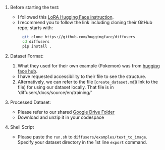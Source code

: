 1. Before starting the test:
    - I followed this [LoRA Hugging Face instruction](https://huggingface.co/docs/diffusers/main/en/training/lora).
    - I recommend you to follow the link including cloning their GitHub repo; starts with:
      ```bash
        git clone https://github.com/huggingface/diffusers
        cd diffusers
        pip install .
      ```


2. Dataset Format:
    1) What they used for their own example (Pokemon) was from [hugging face hub](https://huggingface.co/datasets/lambdalabs/pokemon-blip-captions).
   - I have requested accessibility to their file to see the structure.
    2) Alternatively, we can refer to the file [`create_dataset.md`](link to the file) for using our dataset locally. That file is in 'diffusers/docs/source/en/training/'
  

3. Processed Dataset:
    - Please refer to our shared [Google Drive Folder](https://drive.google.com/drive/u/1/folders/1yvBElWT5xer9HNJ1Ar-nam3LP3Px2FwE)
    - Download and unzip it in your codespace
  

4. Shell Script
    - Please paste the `run.sh` to `diffusers/examples/text_to_image`. Specify your dataset directory in the 1st line `export` command.

